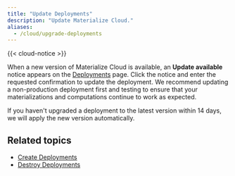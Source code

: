```yaml
---
title: "Update Deployments"
description: "Update Materialize Cloud."
aliases:
  - /cloud/upgrade-deployments
---
```


{{< cloud-notice >}}

When a new version of Materialize Cloud is available, an **Update available** notice appears on the [Deployments](https://cloud.materialize.com/deployments) page. Click the notice and enter the requested confirmation to update the deployment. We recommend updating a non-production deployment first and testing to ensure that your materializations and computations continue to work as expected.

If you haven't upgraded a deployment to the latest version within 14 days, we will apply the new version automatically.

## Related topics

* [Create Deployments](../create-deployments)
* [Destroy Deployments](../destroy-deployments)

